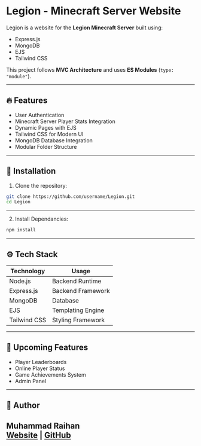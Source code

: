 # Legion - Minecraft Server Website

Legion is a website for the **Legion Minecraft Server** built using:
- Express.js
- MongoDB
- EJS
- Tailwind CSS

This project follows **MVC Architecture** and uses **ES Modules** (`type: "module"`).

---

## 🔥 Features
- User Authentication
- Minecraft Server Player Stats Integration
- Dynamic Pages with EJS
- Tailwind CSS for Modern UI
- MongoDB Database Integration
- Modular Folder Structure

---  
## 🔑 Installation
1. Clone the repository:
```bash
git clone https://github.com/username/Legion.git
cd Legion
```
---

2. Install Dependancies:
```bash
npm install
```
   ---

## ⚙️ Tech Stack
| Technology     | Usage                  |
|---------------|-----------------------|
| Node.js       | Backend Runtime       |
| Express.js    | Backend Framework     |
| MongoDB       | Database             |
| EJS           | Templating Engine    |
| Tailwind CSS  | Styling Framework    |

---
## 🎯 Upcoming Features
- Player Leaderboards
- Online Player Status
- Game Achievements System
- Admin Panel
---
## 👤 Author
**Muhammad Raihan**  
[Website](www.google.com) | [GitHub](https://github.com/RaihanAizvan)
---
